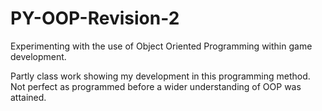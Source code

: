 # PY-OOP-Revision-2
Experimenting with the use of Object Oriented Programming within game development.

Partly class work showing my development in this programming method.
Not perfect as programmed before a wider understanding of OOP was attained.
